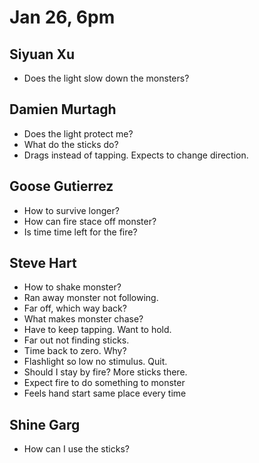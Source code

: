 # Jan 26, 6pm

## Siyuan Xu

- Does the light slow down the monsters?

## Damien Murtagh

- Does the light protect me?
- What do the sticks do?
- Drags instead of tapping. Expects to change direction.

## Goose Gutierrez

- How to survive longer?
- How can fire stace off monster?
- Is time time left for the fire?

## Steve Hart

- How to shake monster?
- Ran away monster not following.
- Far off, which way back?
- What makes monster chase?
- Have to keep tapping. Want to hold.
- Far out not finding sticks.
- Time back to zero. Why?
- Flashlight so low no stimulus. Quit.
- Should I stay by fire?  More sticks there.
- Expect fire to do something to monster
- Feels hand start same place every time

## Shine Garg

- How can I use the sticks?
